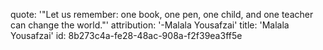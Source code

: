 quote: '"Let us remember: one book, one pen, one child, and one teacher can change the world."'
attribution: '-Malala Yousafzai'
title: 'Malala Yousafzai'
id: 8b273c4a-fe28-48ac-908a-f2f39ea3ff5e
